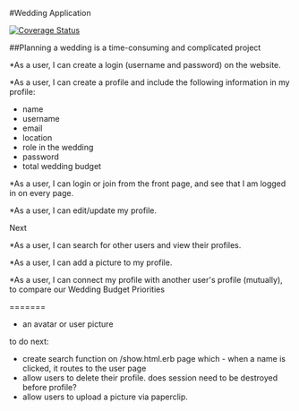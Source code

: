 #Wedding Application

[![Coverage Status](https://coveralls.io/repos/maigen/testing_practice/badge.png)](https://coveralls.io/r/maigen/testing_practice)

##Planning a wedding is a time-consuming and complicated project

*As a user, I can create a login (username and password) on the website.

*As a user, I can create a profile and include the following information in my profile:
- name
- username
- email
- location
- role in the wedding
- password
- total wedding budget

*As a user, I can login or join from the front page, and see that I am logged in on every page.

*As a user, I can edit/update my profile.



Next

*As a user, I can search for other users and view their profiles.

*As a user, I can add a picture to my profile.

*As a user, I can connect my profile with another user's profile (mutually), to compare our Wedding Budget Priorities

=======

- an avatar or user picture

to do next:

- create search function on /show.html.erb page which - when a name is clicked, it routes to the user page
- allow users to delete their profile. does session need to be destroyed before profile?
- allow users to upload a picture via paperclip.
